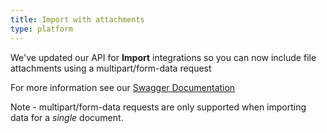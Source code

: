 ```yaml
---
title: Import with attachments
type: platform
---
```


We've updated our API for **Import** integrations so you can now include file attachments using a multipart/form-data request

For more information see our [Swagger Documentation](https://formsbyair.com/swagger/ui/index#/Subscriptions/Subscriptions_ImportData)

Note - multipart/form-data requests are only supported when importing data for a *single* document.